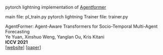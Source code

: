 pytorch lightning implementation of [Agentformer](https://github.com/Khrylx/AgentFormer)

main file: pl_train.py
pytorch lightning Trainer file: trainer.py

AgentFormer: Agent-Aware Transformers for Socio-Temporal Multi-Agent Forecasting  
Ye Yuan, Xinshuo Weng, Yanglan Ou, Kris Kitani  
**ICCV 2021**  
[[website](https://www.ye-yuan.com/agentformer)] [[paper](https://arxiv.org/abs/2103.14023)]

